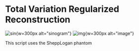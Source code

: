 # Total Variation Regularized Reconstruction

![sin](../../documentation/docs/ExternalData/Sinogram.png){w=300px alt="sinogram"}
![img](../../documentation/docs/ExternalData/Overlay.png){w=300px alt="image"}

This script uses the SheppLogan phantom

```{literalinclude} TotalVariationRegularizedReconstruction.sh
```